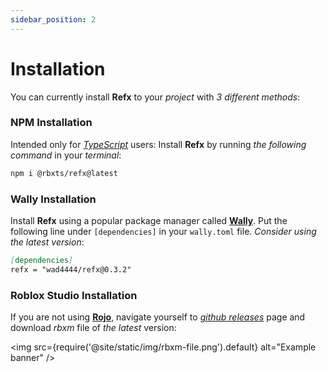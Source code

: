 ```yaml
---
sidebar_position: 2
---
```


# Installation  

You can currently install **Refx** to your *project* with *3 different methods*:

### NPM Installation

Intended only for *[TypeScript](https://typescriptlang.org/)* users:
Install **Refx** by running *the following command* in your *terminal*:

```bash
npm i @rbxts/refx@latest
```

### Wally Installation

Install **Refx** using a popular package manager called **[Wally](https://wally.run/)**. Put the following line
under `[dependencies]` in your `wally.toml` file.
*Consider using the latest version*:

```md title="wally.toml"
[dependencies]
refx = "wad4444/refx@0.3.2"
```

### Roblox Studio Installation

If you are not using **[Rojo](https://rojo.space/)**, navigate yourself to *[github releases](https://github.com/wad4444/refx/releases/)*
page and download *rbxm* file of *the latest* version:

<img
  src={require('@site/static/img/rbxm-file.png').default}
  alt="Example banner"
/>
